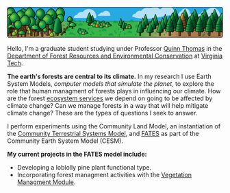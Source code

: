 <!-- -----------------------------------------------------------------------------------------------
https://github.com/JoshuaRady/JoshuaRady    README.md
JMR
Started: 9/7/2020

This special repository ReadMe renders at the top of the account profile page.
Images need to use absolute links or they will fail to render properly from the profile page, which
seems to be treated as outside the 'namesake' repository.

Copyright (C) 2022 Joshua M. Rady, All Rights Reserved
------------------------------------------------------------------------------------------------ -->

<!-- The ReadMe section of the profile page is about 904 px wide. -->
<img src="https://github.com/JoshuaRady/JoshuaRady/blob/master/images/ProfileHeader2.png">

Hello, I'm a graduate student studying under Professor [Quinn Thomas](https://www.epics.frec.vt.edu/?page_id=67) in the [Department of Forest Resources and Environmental Conservation](http://frec.vt.edu) at [Virginia Tech](https://vt.edu).

**The earth's forests are central to its climate.** In my research I use Earth System Models, _computer models that simulate the planet_, to explore the role that human managment of forests plays in influencing our climate.  How are the forest [ecosystem services](https://en.wikipedia.org/wiki/Ecosystem_service) we depend on going to be affected by climate change? Can we manage forests in a way that will help mitigate climate change? These are the types of questions I seek to answer.

I perform experiments using the Community Land Model, an instantiation of the [Community Terrestrial Systems Model](http://github.com/ESCOMP/CTSM), and [FATES](http://github.com/NGEET/fates) as part of the Community Earth System Model (CESM).

**My current projects in the FATES model include:**
* Developing a loblolly pine plant functional type.
* Incorporating forest managment activities with the [Vegetation Managment Module](https://joshuarady.github.io/VegetationManagement/).
